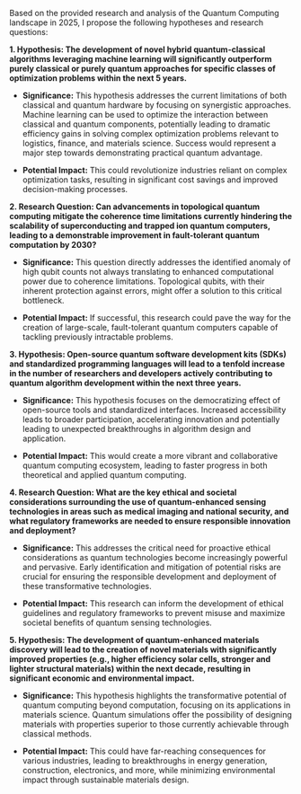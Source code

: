 Based on the provided research and analysis of the Quantum Computing landscape in 2025,  I propose the following hypotheses and research questions:


**1. Hypothesis:  The development of novel hybrid quantum-classical algorithms leveraging machine learning will significantly outperform purely classical or purely quantum approaches for specific classes of optimization problems within the next 5 years.**

* **Significance:** This hypothesis addresses the current limitations of both classical and quantum hardware by focusing on synergistic approaches. Machine learning can be used to optimize the interaction between classical and quantum components, potentially leading to dramatic efficiency gains in solving complex optimization problems relevant to logistics, finance, and materials science.  Success would represent a major step towards demonstrating practical quantum advantage.

* **Potential Impact:**  This could revolutionize industries reliant on complex optimization tasks, resulting in significant cost savings and improved decision-making processes.


**2. Research Question:  Can advancements in topological quantum computing mitigate the coherence time limitations currently hindering the scalability of superconducting and trapped ion quantum computers, leading to a demonstrable improvement in fault-tolerant quantum computation by 2030?**

* **Significance:** This question directly addresses the identified anomaly of high qubit counts not always translating to enhanced computational power due to coherence limitations.  Topological qubits, with their inherent protection against errors, might offer a solution to this critical bottleneck.

* **Potential Impact:**  If successful, this research could pave the way for the creation of large-scale, fault-tolerant quantum computers capable of tackling previously intractable problems.


**3. Hypothesis:  Open-source quantum software development kits (SDKs) and standardized programming languages will lead to a tenfold increase in the number of researchers and developers actively contributing to quantum algorithm development within the next three years.**

* **Significance:** This hypothesis focuses on the democratizing effect of open-source tools and standardized interfaces. Increased accessibility leads to broader participation, accelerating innovation and potentially leading to unexpected breakthroughs in algorithm design and application.

* **Potential Impact:**  This would create a more vibrant and collaborative quantum computing ecosystem, leading to faster progress in both theoretical and applied quantum computing.


**4. Research Question:  What are the key ethical and societal considerations surrounding the use of quantum-enhanced sensing technologies in areas such as medical imaging and national security, and what regulatory frameworks are needed to ensure responsible innovation and deployment?**

* **Significance:** This addresses the critical need for proactive ethical considerations as quantum technologies become increasingly powerful and pervasive.  Early identification and mitigation of potential risks are crucial for ensuring the responsible development and deployment of these transformative technologies.

* **Potential Impact:**  This research can inform the development of ethical guidelines and regulatory frameworks to prevent misuse and maximize societal benefits of quantum sensing technologies.


**5. Hypothesis: The development of quantum-enhanced materials discovery will lead to the creation of novel materials with significantly improved properties (e.g., higher efficiency solar cells, stronger and lighter structural materials) within the next decade, resulting in significant economic and environmental impact.**

* **Significance:** This hypothesis highlights the transformative potential of quantum computing beyond computation, focusing on its applications in materials science. Quantum simulations offer the possibility of designing materials with properties superior to those currently achievable through classical methods.

* **Potential Impact:**  This could have far-reaching consequences for various industries, leading to breakthroughs in energy generation, construction, electronics, and more, while minimizing environmental impact through sustainable materials design.